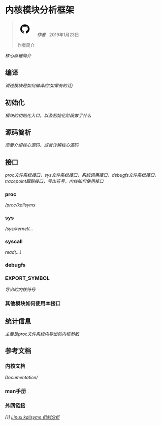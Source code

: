 # 内核模块分析框架

> [![48](https://github.com/duanery/picture/blob/master/github/github_black_48px.png)](https://duanery.github.io)
> &nbsp;&nbsp;
> ***作者*** &nbsp;
> 2019年1月23日
> 
> 作者简介

*核心原理简介*

## 编译
*讲述模块是如何编译的(如果有的话)*

## 初始化
*模块的初始化入口，以及初始化阶段做了什么*

## 源码简析
*简要介绍核心源码，或者详解核心源码*

## 接口
*proc文件系统接口，sys文件系统接口，系统调用接口，debugfs文件系统接口，
tracepoint跟踪接口，导出符号，内核如何使用接口*

### proc
*/proc/kallsyms*

### sys
*/sys/kernel/...*

### syscall
*read(...)*

### debugfs

### EXPORT_SYMBOL
*导出的内核符号*

### 其他模块如何使用本接口

## 统计信息
*主要是proc文件系统内导出的内核参数*

## 参考文档

### 内核文档
*Documentation/*

### man手册

### 外网链接
*\[1\] [Linux kallsyms 机制分析][1]*

[1]: https://blog.csdn.net/kehyuanyu/article/details/46346321 "CSDN"
